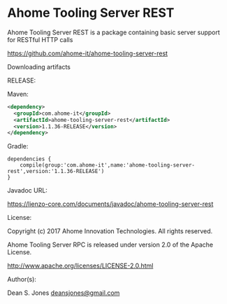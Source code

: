 Ahome Tooling Server REST
======

Ahome Tooling Server REST is a package containing basic server support for RESTful HTTP calls

https://github.com/ahome-it/ahome-tooling-server-rest

Downloading artifacts

RELEASE:

Maven:
```xml
<dependency>
  <groupId>com.ahome-it</groupId>
  <artifactId>ahome-tooling-server-rest</artifactId>
  <version>1.1.36-RELEASE</version>
</dependency>
```
Gradle:
```
dependencies {
    compile(group:'com.ahome-it',name:'ahome-tooling-server-rest',version:'1.1.36-RELEASE')
}
```
Javadoc URL:

https://lienzo-core.com/documents/javadoc/ahome-tooling-server-rest

License:

Copyright (c) 2017 Ahome Innovation Technologies. All rights reserved.

Ahome Tooling Server RPC is released under version 2.0 of the Apache License.

http://www.apache.org/licenses/LICENSE-2.0.html

Author(s):

Dean S. Jones
deansjones@gmail.com
